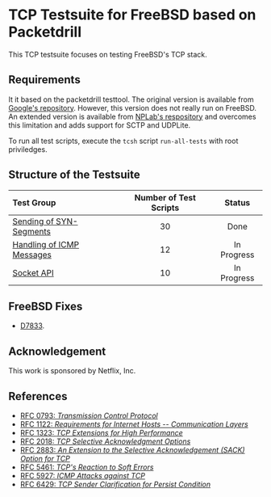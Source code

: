 # TCP Testsuite for FreeBSD based on Packetdrill

This TCP testsuite focuses on testing FreeBSD's TCP stack.

## Requirements
It it based on the packetdrill testtool.
The original version is available from [Google's repository](https://github.com/google/packetdrill).
However, this version does not really run on FreeBSD.
An extended version is available from [NPLab's respository](https://github.com/nplab/packetdrill)
and overcomes this limitation and adds support for SCTP and UDPLite.

To run all test scripts, execute the `tcsh` script `run-all-tests` with root priviledges.

## Structure of the Testsuite
| Test Group                                                                     | Number of Test Scripts | Status
|:-------------------------------------------------------------------------------|:----------------------:|:-----------:|
| [Sending of SYN-Segments](snd-syn/README.md)                                   | 30                     | Done        |
| [Handling of ICMP Messages](rcv-icmp/README.md)                                | 12                     | In Progress |
| [Socket API](socket-api/README.md)                                             | 10                     | In Progress |

## FreeBSD Fixes
* [D7833](https://reviews.freebsd.org/D7833).

## Acknowledgement
This work is sponsored by Netflix, Inc.

## References
* [RFC 0793: *Transmission Control Protocol*](https://tools.ietf.org/html/rfc0793)
* [RFC 1122: *Requirements for Internet Hosts -- Communication Layers*](https://tools.ietf.org/html/rfc1122)
* [RFC 1323: *TCP Extensions for High Performance*](https://tools.ietf.org/html/rfc1323)
* [RFC 2018: *TCP Selective Acknowledgment Options*](https://tools.ietf.org/html/rfc2018)
* [RFC 2883: *An Extension to the Selective Acknowledgement (SACK) Option for TCP*](https://tools.ietf.org/html/rfc2883)
* [RFC 5461: *TCP's Reaction to Soft Errors*](https://tools.ietf.org/html/rfc5461)
* [RFC 5927: *ICMP Attacks against TCP*](https://tools.ietf.org/html/rfc5927)
* [RFC 6429: *TCP Sender Clarification for Persist Condition*](https://tools.ietf.org/html/rfc6429)
